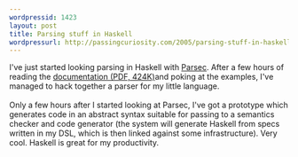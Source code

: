 ```yaml
--- 
wordpressid: 1423
layout: post
title: Parsing stuff in Haskell
wordpressurl: http://passingcuriosity.com/2005/parsing-stuff-in-haskell/
---
```

I've just started looking parsing in Haskell with <a href="http://www.cs.uu.nl/people/daan/parsec.html">Parsec</a>. After a few hours of reading the <a href="http://www.cs.uu.nl/people/daan/download/parsec/parsec.pdf">documentation (PDF, 424K)</a>and poking at the examples, I've managed to hack together a parser for my little language.<br /><br />Only a few hours after I started looking at Parsec, I've got a prototype which generates code in an abstract syntax suitable for passing to a semantics checker and code generator (the system will generate Haskell from specs written in my DSL, which is then linked against some infrastructure). Very cool. Haskell is great for my productivity.
